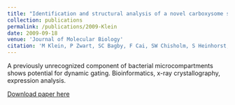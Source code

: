 ```yaml
---
title: "Identification and structural analysis of a novel carboxysome shell protein with implications for metabolite transport"
collection: publications
permalink: /publications/2009-Klein
date: 2009-09-18
venue: 'Journal of Molecular Biology'
citation: 'M Klein, P Zwart, SC Bagby, F Cai, SW Chisholm, S Heinhorst, G Cannon, and CA Kerfeld (2009). &quot;Identification and structural analysis of a novel carboxysome shell protein with implications for metabolite transport.&quot; <i>J Mol Biol</i> 392(2):319.'
---
```

A previously unrecognized component of bacterial microcompartments shows potential for dynamic gating.  Bioinformatics, x-ray crystallography, expression analysis.

[Download paper here](http://www.sciencedirect.com/science/article/pii/S002228360900309X)
